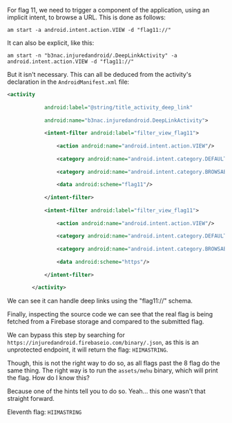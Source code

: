 For flag 11, we need to trigger a component of the application, using an implicit intent, to browse a URL. This is done as follows:

`am start -a android.intent.action.VIEW -d "flag11://"`

It can also be explicit, like this:

`am start -n "b3nac.injuredandroid/.DeepLinkActivity" -a android.intent.action.VIEW -d "flag11://"`

But it isn't necessary. This can all be deduced from the activity's declaration in the `AndroidManifest.xml` file:

```xml
<activity
  
            android:label="@string/title_activity_deep_link"
  
            android:name="b3nac.injuredandroid.DeepLinkActivity">
  
            <intent-filter android:label="filter_view_flag11">
  
                <action android:name="android.intent.action.VIEW"/>
  
                <category android:name="android.intent.category.DEFAULT"/>
  
                <category android:name="android.intent.category.BROWSABLE"/>
  
                <data android:scheme="flag11"/>
  
            </intent-filter>
  
            <intent-filter android:label="filter_view_flag11">
  
                <action android:name="android.intent.action.VIEW"/>
  
                <category android:name="android.intent.category.DEFAULT"/>
  
                <category android:name="android.intent.category.BROWSABLE"/>
  
                <data android:scheme="https"/>
  
            </intent-filter>
  
        </activity>
```

We can see it can handle deep links using the "flag11://" schema.

Finally, inspecting the source code we can see that the real flag is being fetched from a Firebase storage and compared to the submitted flag.

We can bypass this step by searching for `https://injuredandroid.firebaseio.com/binary/.json`, as this is an unprotected endpoint, it will return the flag: `HIIMASTRING`.

Though, this is not the right way to do so, as all flags past the 8 flag do the same thing. The right way is to run the `assets/meŉu` binary, which will print the flag. How do I know this?

Because one of the hints tell you to do so. Yeah... this one wasn't that straight forward.

Eleventh flag:  `HIIMASTRING`




